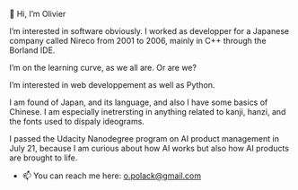 👋 Hi, I’m Olivier

I’m interested in software obviously. I worked as developper for a Japanese company called Nireco from 2001 to 2006, mainly in C++ through the Borland IDE. 

I’m on the learning curve, as we all are.
                                     Or are we? 
  
I’m interested in web developpement as well as Python.

I am found of Japan, and its language, and also I have some basics of Chinese. I am especially inetrersting in anything related to kanji, hanzi, and the fonts used to dispaly ideograms. 

I passed the Udacity Nanodegree program on AI product management in July 21, because I am curious about how AI works but also how AI products are brought to life.  

- 📫 You can reach me here: o.polack@gmail.com
